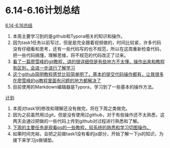 # 6.14-6.16计划总结

<u>6.14-6.16总结</u>

1. 本周主要学习到的是github和Typora相关的知识和操作。
2. 因为task1任务以前写过，但是是完全跟着视频做的，时间比较紧，许多代码没有仔细看和思考，还有一些代码写的也不规范，所以在这周重新检查代码，把一些代码搞懂，理解思维，将不规范的代码改正了过来。
3. [看了一篇廖雪峰的git教程，讲的很详细但是有些地方不太懂，操作出来和教程有区别，会进一步进行了解学习](https://www.liaoxuefeng.com/wiki/896043488029600)
4. [这个github简明教程感觉比较简单明了，基本的提交代码操作都有，让我很多在廖雪峰的gi教程里面有问题的地方都解决了](https://www.runoob.com/w3cnote/git-guide.html)
5. 目前使用的Markdown编辑器是Typora，学习到了一些基本的操作方法。

<u>计划</u>

1. 本周对task1的修改和理解还没有做完，将在下周之类做完。
2. 因为之前虽然用过git，但是没有使用过github，对于有些操作还不太熟悉，这两天会通过把做的一些代码上传到github对过程进行熟悉和了解。
3. [下周的主要任务是观看ps的一些教程，较系统的熟悉和学习切图操作。](http://www.imooc.com/learn/506)
4. 如果时间充裕，会把之前做task1没有看的js部分，开始了解一下js的知识，为接下来学习js做铺垫。